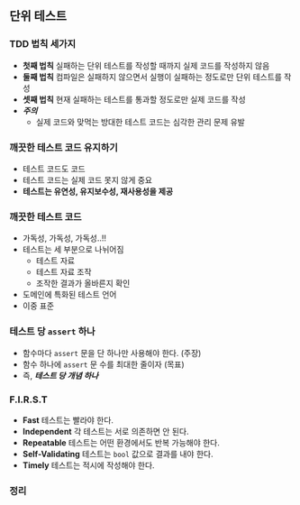 ## 단위 테스트

### TDD 법칙 세가지

- __첫째 법칙__
  실패하는 단위 테스트를 작성할 때까지 실제 코드를 작성하지 않음
- __둘째 법칙__
  컴파일은 실패하지 않으면서 실행이 실패하는 정도로만 단위 테스트를 작성
- __셋째 법칙__
  현재 실패하는 테스트를 통과할 정도로만 실제 코드를 작성
- ___주의___
  - 실제 코드와 맞먹는 방대한 테스트 코드는 심각한 관리 문제 유발

### 깨끗한 테스트 코드 유지하기

- 테스트 코드도 코드
- 테스트 코드는 실제 코드 못지 않게 중요
- __테스트는 유연성, 유지보수성, 재사용성을 제공__

### 깨끗한 테스트 코드

- 가독성, 가독성, 가독성..!!
- 테스트는 세 부분으로 나뉘어짐
  - 테스트 자료
  - 테스트 자료 조작
  - 조작한 결과가 올바른지 확인
- 도메인에 특화된 테스트 언어
- 이중 표준

### 테스트 당 `assert` 하나

- 함수마다 `assert` 문을 단 하나만 사용해야 한다. (주장)
- 함수 하나에 `assert` 문 수를 최대한 줄이자 (목표)
- 즉, ___테스트 당 개념 하나___

### F.I.R.S.T

- __Fast__
  테스트는 빨라야 한다.
- __Independent__
  각 테스트는 서로 의존하면 안 된다.
- __Repeatable__
  테스트는 어떤 환경에서도 반복 가능해야 한다.
- __Self-Validating__
  테스트는 `bool` 값으로 결과를 내야 한다.
- __Timely__
  테스트는 적시에 작성해야 한다.

### 정리